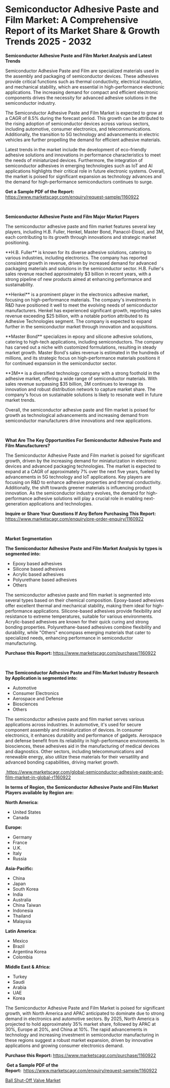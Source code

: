 <p><h1>Semiconductor Adhesive Paste and Film Market: A Comprehensive Report of its Market Share & Growth Trends 2025 - 2032</h1></p><p><strong>Semiconductor Adhesive Paste and Film Market Analysis and Latest Trends</strong></p>
<p><p>Semiconductor Adhesive Paste and Film are specialized materials used in the assembly and packaging of semiconductor devices. These adhesives provide critical functions such as thermal conductivity, electrical insulation, and mechanical stability, which are essential in high-performance electronic applications. The increasing demand for compact and efficient electronic components drives the necessity for advanced adhesive solutions in the semiconductor industry.</p><p>The Semiconductor Adhesive Paste and Film Market is expected to grow at a CAGR of 8.5% during the forecast period. This growth can be attributed to the rising adoption of semiconductor devices across various sectors, including automotive, consumer electronics, and telecommunications. Additionally, the transition to 5G technology and advancements in electric vehicles are further propelling the demand for efficient adhesive materials.</p><p>Latest trends in the market include the development of eco-friendly adhesive solutions and innovations in performance characteristics to meet the needs of miniaturized devices. Furthermore, the integration of semiconductor adhesives in emerging technologies such as IoT and AI applications highlights their critical role in future electronic systems. Overall, the market is poised for significant expansion as technology advances and the demand for high-performance semiconductors continues to surge.</p></p>
<p><strong>Get a Sample PDF of the Report:&nbsp;</strong> <a href="https://www.marketscagr.com/enquiry/request-sample/1160922?utm_campaign=2809&utm_medium=2&utm_source=Github&utm_content=ia&utm_term=22032025&utm_id=semiconductor-adhesive-paste-and-film">https://www.marketscagr.com/enquiry/request-sample/1160922</a></p>
<p>&nbsp;</p>
<p><strong>Semiconductor Adhesive Paste and Film Major Market Players</strong></p>
<p><p>The semiconductor adhesive paste and film market features several key players, including H.B. Fuller, Henkel, Master Bond, Panacol-Elosol, and 3M, each contributing to its growth through innovations and strategic market positioning.</p><p>**H.B. Fuller** is known for its diverse adhesive solutions, catering to various industries, including electronics. The company has reported consistent growth in revenue, driven by increased demand for advanced packaging materials and solutions in the semiconductor sector. H.B. Fuller's sales revenue reached approximately $3 billion in recent years, with a strong pipeline of new products aimed at enhancing performance and sustainability.</p><p>**Henkel** is a prominent player in the electronics adhesive market, focusing on high-performance materials. The company's investments in R&D have positioned it well to meet the evolving needs of semiconductor manufacturers. Henkel has experienced significant growth, reporting sales revenue exceeding $25 billion, with a notable portion attributed to its Adhesive Technologies segment. The company is expected to expand further in the semiconductor market through innovation and acquisitions.</p><p>**Master Bond** specializes in epoxy and silicone adhesive solutions, catering to high-tech applications, including semiconductors. The company has carved out a niche with customized formulations, resulting in steady market growth. Master Bond's sales revenue is estimated in the hundreds of millions, and its strategic focus on high-performance materials positions it for continued expansion in the semiconductor sector.</p><p>**3M** is a diversified technology company with a strong foothold in the adhesive market, offering a wide range of semiconductor materials. With sales revenue surpassing $35 billion, 3M continues to leverage its innovation and robust distribution network to capture market share. The company's focus on sustainable solutions is likely to resonate well in future market trends.</p><p>Overall, the semiconductor adhesive paste and film market is poised for growth as technological advancements and increasing demand from semiconductor manufacturers drive innovations and new applications.</p></p>
<p>&nbsp;</p>
<p><strong>What Are The Key Opportunities For Semiconductor Adhesive Paste and Film Manufacturers?</strong></p>
<p><p>The Semiconductor Adhesive Paste and Film market is poised for significant growth, driven by the increasing demand for miniaturization in electronic devices and advanced packaging technologies. The market is expected to expand at a CAGR of approximately 7% over the next five years, fueled by advancements in 5G technology and IoT applications. Key players are focusing on R&D to enhance adhesive properties and thermal conductivity. Additionally, the shift towards greener materials is influencing product innovation. As the semiconductor industry evolves, the demand for high-performance adhesive solutions will play a crucial role in enabling next-generation applications and technologies.</p></p>
<p><strong>Inquire or Share Your Questions If Any Before Purchasing This Report:</strong> <a href="https://www.marketscagr.com/enquiry/pre-order-enquiry/1160922?utm_campaign=2809&utm_medium=2&utm_source=Github&utm_content=ia&utm_term=22032025&utm_id=semiconductor-adhesive-paste-and-film">https://www.marketscagr.com/enquiry/pre-order-enquiry/1160922</a></p>
<p>&nbsp;</p>
<p><strong>Market Segmentation</strong></p>
<p><strong>The Semiconductor Adhesive Paste and Film Market Analysis by types is segmented into:</strong></p>
<p><ul><li>Epoxy based adhesives</li><li>Silicone based adhesives</li><li>Acrylic based adhesives</li><li>Polyurethane based adhesives</li><li>Others</li></ul></p>
<p><p>The semiconductor adhesive paste and film market is segmented into several types based on their chemical composition. Epoxy-based adhesives offer excellent thermal and mechanical stability, making them ideal for high-performance applications. Silicone-based adhesives provide flexibility and resistance to extreme temperatures, suitable for various environments. Acrylic-based adhesives are known for their quick curing and strong bonding properties. Polyurethane-based adhesives combine flexibility and durability, while "Others" encompass emerging materials that cater to specialized needs, enhancing performance in semiconductor manufacturing.</p></p>
<p><strong>Purchase this Report:&nbsp;</strong><a href="https://www.marketscagr.com/purchase/1160922?utm_campaign=2809&utm_medium=2&utm_source=Github&utm_content=ia&utm_term=22032025&utm_id=semiconductor-adhesive-paste-and-film">https://www.marketscagr.com/purchase/1160922</a></p>
<p>&nbsp;</p>
<p><strong>The Semiconductor Adhesive Paste and Film Market Industry Research by Application is segmented into:</strong></p>
<p><ul><li>Automotive</li><li>Consumer Electronics</li><li>Aerospace and Defense</li><li>Biosciences</li><li>Others</li></ul></p>
<p><p>The semiconductor adhesive paste and film market serves various applications across industries. In automotive, it's used for secure component assembly and miniaturization of devices. In consumer electronics, it enhances durability and performance of gadgets. Aerospace and defense benefit from its reliability in high-performance environments. In biosciences, these adhesives aid in the manufacturing of medical devices and diagnostics. Other sectors, including telecommunications and renewable energy, also utilize these materials for their versatility and advanced bonding capabilities, driving market growth.</p></p>
<p><a href="https://www.marketscagr.com/global-semiconductor-adhesive-paste-and-film-market-in-global-r1160922?utm_campaign=2809&utm_medium=2&utm_source=Github&utm_content=ia&utm_term=22032025&utm_id=semiconductor-adhesive-paste-and-film">&nbsp;https://www.marketscagr.com/global-semiconductor-adhesive-paste-and-film-market-in-global-r1160922</a></p>
<p><strong>In terms of Region, the Semiconductor Adhesive Paste and Film Market Players available by Region are:</strong></p>
<p>
    <p> <strong> North America: </strong>
        <ul>
            <li>United States</li>
            <li>Canada</li>
        </ul>
        </p> 
    <p> <strong> Europe: </strong>
        <ul>
            <li>Germany</li>
            <li>France</li>
            <li>U.K.</li>
            <li>Italy</li>
            <li>Russia</li>
        </ul>
        </p> 
    <p> <strong> Asia-Pacific: </strong>
        <ul>
            <li>China</li>
            <li>Japan</li>
            <li>South Korea</li>
            <li>India</li>
            <li>Australia</li>
            <li>China Taiwan</li>
            <li>Indonesia</li>
            <li>Thailand</li>
            <li>Malaysia</li>
        </ul>
        </p> 
    <p> <strong> Latin America: </strong>
        <ul>
            <li>Mexico</li>
            <li>Brazil</li>
            <li>Argentina Korea</li>
            <li>Colombia</li>
        </ul>
        </p> 
    <p> <strong> Middle East & Africa: </strong>
        <ul>
            <li>Turkey</li>
            <li>Saudi</li>
            <li>Arabia</li>
            <li>UAE</li>
            <li>Korea</li>
        </ul>
    </p>
    </p>
<p><p>The Semiconductor Adhesive Paste and Film Market is poised for significant growth, with North America and APAC anticipated to dominate due to strong demand in electronics and automotive sectors. By 2025, North America is projected to hold approximately 35% market share, followed by APAC at 30%, Europe at 20%, and China at 10%. The rapid advancements in technology and increasing investment in semiconductor manufacturing in these regions suggest a robust market expansion, driven by innovative applications and growing consumer electronics demand.</p></p>
<p><strong>Purchase this Report: </strong><a href="https://www.marketscagr.com/purchase/1160922?utm_campaign=2809&utm_medium=2&utm_source=Github&utm_content=ia&utm_term=22032025&utm_id=semiconductor-adhesive-paste-and-film">https://www.marketscagr.com/purchase/1160922</a></p>
<p>&nbsp;<strong>Get a Sample PDF of the Report:&nbsp;&nbsp;</strong><a href="https://www.marketscagr.com/enquiry/request-sample/1160922?utm_campaign=2809&utm_medium=2&utm_source=Github&utm_content=ia&utm_term=22032025&utm_id=semiconductor-adhesive-paste-and-film">https://www.marketscagr.com/enquiry/request-sample/1160922</a></p>
<p><strong></strong></p>
<p><p><a href="https://github.com/xtysizov/Market-Research-Report-List-1/blob/main/ball-shut-off-valve-market.md?utm_campaign=2809&utm_medium=2&utm_source=Github&utm_content=ia&utm_term=22032025&utm_id=semiconductor-adhesive-paste-and-film">Ball Shut-Off Valve Market</a></p></p>